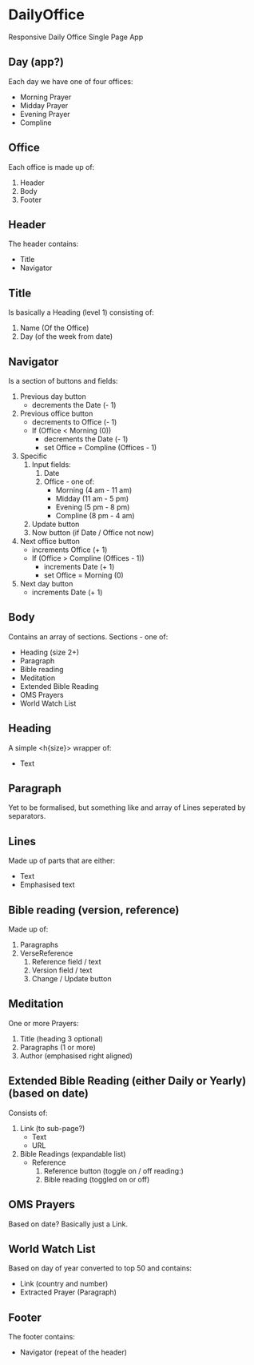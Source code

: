 # DailyOffice
Responsive Daily Office Single Page App

## Day (app?)

Each day we have one of four offices:
* Morning Prayer
* Midday Prayer
* Evening Prayer
* Compline

## Office

Each office is made up of:

1. Header
1. Body
1. Footer

## Header 

The header contains: 

* Title
* Navigator 

## Title

Is basically a Heading (level 1) consisting of:
1. Name (Of the Office)
1. Day (of the week from date)

## Navigator 

Is a section of buttons and fields:

1. Previous day button
   * decrements the Date (- 1)
1. Previous office button
   * decrements to Office (- 1)
   * If (Office < Morning (0))
     * decrements the Date (- 1)
     * set Office = Compline (Offices - 1)
1. Specific
   1. Input fields:
      1. Date
      1. Office - one of:
         * Morning (4 am - 11 am)
         * Midday (11 am - 5 pm)
         * Evening  (5 pm - 8 pm)
         * Compline (8 pm - 4 am)
   1. Update button
   1. Now button (if Date / Office not now)
1. Next office button
   * increments Office (+ 1)
   * If (Office > Compline (Offices - 1))
      * increments Date (+ 1)
      * set Office = Morning (0)
1. Next day button
   * increments Date (+ 1)

## Body

Contains an array of sections.  Sections - one of:

* Heading (size 2+)
* Paragraph
* Bible reading 
* Meditation
* Extended Bible Reading 
* OMS Prayers 
* World Watch List

## Heading 

A simple <h{size}> wrapper of:

  * Text 

## Paragraph

Yet to be formalised, but something like and array of Lines seperated by <br/> separators.

## Lines

Made up of parts that are either:

* Text
* Emphasised text

## Bible reading (version, reference)

Made up of:

1. Paragraphs
1. VerseReference
   1. Reference field / text
   1. Version field / text
   1. Change / Update button

## Meditation

One or more Prayers:

1. Title (heading 3 optional)
1. Paragraphs (1 or more)
1. Author (emphasised right aligned)

## Extended Bible Reading (either Daily or Yearly) (based on date)

Consists of:

1. Link (to sub-page?)
   * Text
   * URL
1. Bible Readings (expandable list)
   * Reference
     1. Reference button (toggle on / off reading:)
     2. Bible reading (toggled on or off)

## OMS Prayers 

Based on date?  Basically just a Link.

## World Watch List 

Based on day of year converted to top 50 and contains:

* Link (country and number)
* Extracted Prayer (Paragraph)

## Footer

The footer contains: 

* Navigator (repeat of the header)
